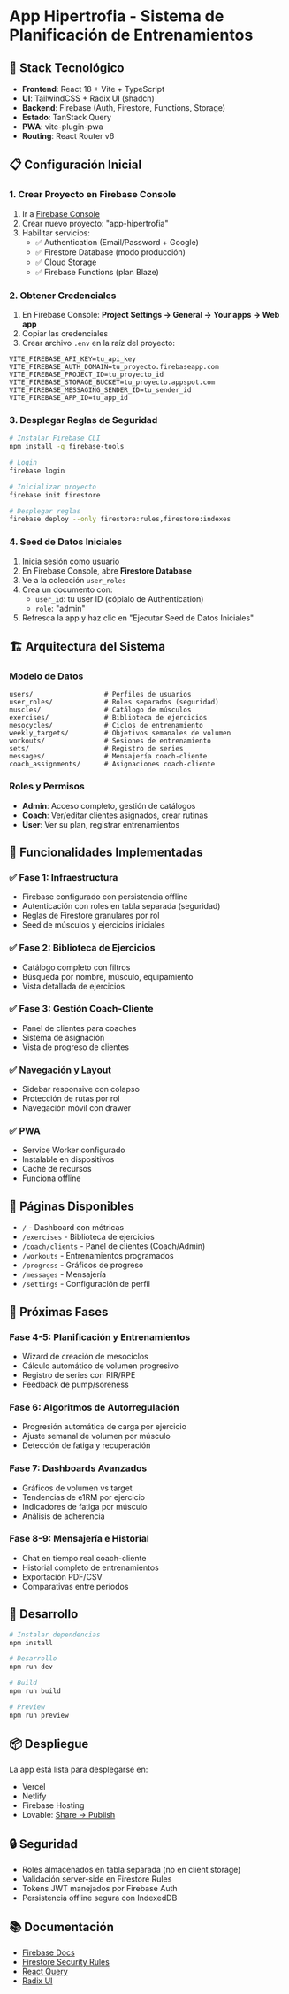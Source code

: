 # App Hipertrofia - Sistema de Planificación de Entrenamientos

## 🚀 Stack Tecnológico

- **Frontend**: React 18 + Vite + TypeScript
- **UI**: TailwindCSS + Radix UI (shadcn)
- **Backend**: Firebase (Auth, Firestore, Functions, Storage)
- **Estado**: TanStack Query
- **PWA**: vite-plugin-pwa
- **Routing**: React Router v6

## 📋 Configuración Inicial

### 1. Crear Proyecto en Firebase Console

1. Ir a [Firebase Console](https://console.firebase.google.com/)
2. Crear nuevo proyecto: "app-hipertrofia"
3. Habilitar servicios:
   - ✅ Authentication (Email/Password + Google)
   - ✅ Firestore Database (modo producción)
   - ✅ Cloud Storage
   - ✅ Firebase Functions (plan Blaze)

### 2. Obtener Credenciales

1. En Firebase Console: **Project Settings → General → Your apps → Web app**
2. Copiar las credenciales
3. Crear archivo `.env` en la raíz del proyecto:

```env
VITE_FIREBASE_API_KEY=tu_api_key
VITE_FIREBASE_AUTH_DOMAIN=tu_proyecto.firebaseapp.com
VITE_FIREBASE_PROJECT_ID=tu_proyecto_id
VITE_FIREBASE_STORAGE_BUCKET=tu_proyecto.appspot.com
VITE_FIREBASE_MESSAGING_SENDER_ID=tu_sender_id
VITE_FIREBASE_APP_ID=tu_app_id
```

### 3. Desplegar Reglas de Seguridad

```bash
# Instalar Firebase CLI
npm install -g firebase-tools

# Login
firebase login

# Inicializar proyecto
firebase init firestore

# Desplegar reglas
firebase deploy --only firestore:rules,firestore:indexes
```

### 4. Seed de Datos Iniciales

1. Inicia sesión como usuario
2. En Firebase Console, abre **Firestore Database**
3. Ve a la colección `user_roles`
4. Crea un documento con:
   - `user_id`: tu user ID (cópialo de Authentication)
   - `role`: "admin"
5. Refresca la app y haz clic en "Ejecutar Seed de Datos Iniciales"

## 🏗️ Arquitectura del Sistema

### Modelo de Datos

```
users/                  # Perfiles de usuarios
user_roles/             # Roles separados (seguridad)
muscles/                # Catálogo de músculos
exercises/              # Biblioteca de ejercicios
mesocycles/             # Ciclos de entrenamiento
weekly_targets/         # Objetivos semanales de volumen
workouts/               # Sesiones de entrenamiento
sets/                   # Registro de series
messages/               # Mensajería coach-cliente
coach_assignments/      # Asignaciones coach-cliente
```

### Roles y Permisos

- **Admin**: Acceso completo, gestión de catálogos
- **Coach**: Ver/editar clientes asignados, crear rutinas
- **User**: Ver su plan, registrar entrenamientos

## 🎯 Funcionalidades Implementadas

### ✅ Fase 1: Infraestructura
- Firebase configurado con persistencia offline
- Autenticación con roles en tabla separada (seguridad)
- Reglas de Firestore granulares por rol
- Seed de músculos y ejercicios iniciales

### ✅ Fase 2: Biblioteca de Ejercicios
- Catálogo completo con filtros
- Búsqueda por nombre, músculo, equipamiento
- Vista detallada de ejercicios

### ✅ Fase 3: Gestión Coach-Cliente
- Panel de clientes para coaches
- Sistema de asignación
- Vista de progreso de clientes

### ✅ Navegación y Layout
- Sidebar responsive con colapso
- Protección de rutas por rol
- Navegación móvil con drawer

### ✅ PWA
- Service Worker configurado
- Instalable en dispositivos
- Caché de recursos
- Funciona offline

## 📱 Páginas Disponibles

- `/` - Dashboard con métricas
- `/exercises` - Biblioteca de ejercicios
- `/coach/clients` - Panel de clientes (Coach/Admin)
- `/workouts` - Entrenamientos programados
- `/progress` - Gráficos de progreso
- `/messages` - Mensajería
- `/settings` - Configuración de perfil

## 🔧 Próximas Fases

### Fase 4-5: Planificación y Entrenamientos
- Wizard de creación de mesociclos
- Cálculo automático de volumen progresivo
- Registro de series con RIR/RPE
- Feedback de pump/soreness

### Fase 6: Algoritmos de Autorregulación
- Progresión automática de carga por ejercicio
- Ajuste semanal de volumen por músculo
- Detección de fatiga y recuperación

### Fase 7: Dashboards Avanzados
- Gráficos de volumen vs target
- Tendencias de e1RM por ejercicio
- Indicadores de fatiga por músculo
- Análisis de adherencia

### Fase 8-9: Mensajería e Historial
- Chat en tiempo real coach-cliente
- Historial completo de entrenamientos
- Exportación PDF/CSV
- Comparativas entre períodos

## 🚀 Desarrollo

```bash
# Instalar dependencias
npm install

# Desarrollo
npm run dev

# Build
npm run build

# Preview
npm run preview
```

## 📦 Despliegue

La app está lista para desplegarse en:
- Vercel
- Netlify  
- Firebase Hosting
- Lovable: [Share → Publish](https://lovable.dev/projects/e166b65b-9e48-4c77-887b-1fc631e90581)

## 🔒 Seguridad

- Roles almacenados en tabla separada (no en client storage)
- Validación server-side en Firestore Rules
- Tokens JWT manejados por Firebase Auth
- Persistencia offline segura con IndexedDB

## 📚 Documentación

- [Firebase Docs](https://firebase.google.com/docs)
- [Firestore Security Rules](https://firebase.google.com/docs/firestore/security/get-started)
- [React Query](https://tanstack.com/query/latest)
- [Radix UI](https://www.radix-ui.com/)
